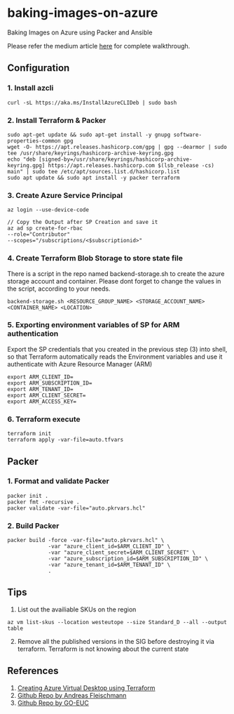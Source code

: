 # baking-images-on-azure
Baking Images on Azure using Packer and Ansible

Please refer the medium article [here](https://faun.pub/baking-images-in-azure-using-azure-pipelines-93accd20b230) for complete walkthrough.

## Configuration
### 1. Install azcli
```
curl -sL https://aka.ms/InstallAzureCLIDeb | sudo bash
```
### 2. Install Terraform & Packer
```
sudo apt-get update && sudo apt-get install -y gnupg software-properties-common gpg
wget -O- https://apt.releases.hashicorp.com/gpg | gpg --dearmor | sudo tee /usr/share/keyrings/hashicorp-archive-keyring.gpg
echo "deb [signed-by=/usr/share/keyrings/hashicorp-archive-keyring.gpg] https://apt.releases.hashicorp.com $(lsb_release -cs) main" | sudo tee /etc/apt/sources.list.d/hashicorp.list
sudo apt update && sudo apt install -y packer terraform
```
### 3. Create Azure Service Principal
```
az login --use-device-code

// Copy the Output after SP Creation and save it
az ad sp create-for-rbac
--role="Contributor"
--scopes="/subscriptions/<$subscriptionid>"
```

### 4. Create Terraform Blob Storage to store state file
There is a script in the repo named backend-storage.sh to create the azure storage account and container. Please dont forget to change the values in the script, according to your needs.
```
backend-storage.sh <RESOURCE_GROUP_NAME> <STORAGE_ACCOUNT_NAME> <CONTAINER_NAME> <LOCATION>
```

### 5. Exporting environment variables of SP for ARM authentication
Export the SP credentials that you created in the previous step (3) into shell, so that Terraform automatically reads the Environment variables and use it authenticate with Azure Resource Manager (ARM)
```
export ARM_CLIENT_ID=
export ARM_SUBSCRIPTION_ID=
export ARM_TENANT_ID=
export ARM_CLIENT_SECRET=
export ARM_ACCESS_KEY=
```
### 6. Terraform execute
```
terraform init
terraform apply -var-file=auto.tfvars
```

## Packer

### 1. Format and validate Packer
```
packer init .
packer fmt -recursive .
packer validate -var-file="auto.pkrvars.hcl"
```
### 2. Build Packer
```
packer build -force -var-file="auto.pkrvars.hcl" \
             -var "azure_client_id=$ARM_CLIENT_ID" \
             -var "azure_client_secret=$ARM_CLIENT_SECRET" \
             -var "azure_subscription_id=$ARM_SUBSCRIPTION_ID" \
             -var "azure_tenant_id=$ARM_TENANT_ID" \
             .
```

## Tips
1. List out the availiable SKUs on the region
```
az vm list-skus --location westeutope --size Standard_D --all --output table
```
2. Remove all the published versions in the SIG before destroying it via terraform. Terraform is not knowing about the current state

## References
1. [Creating Azure Virtual Desktop using Terraform](https://techcommunity.microsoft.com/t5/azure-virtual-desktop/arm-avd-with-terraform/m-p/2639806)
2. [Github Repo by Andreas Fleischmann](https://github.com/andif888/azure-sig)
3. [Github Repo by GO-EUC](https://github.com/GO-EUC/go-euc-lab)
